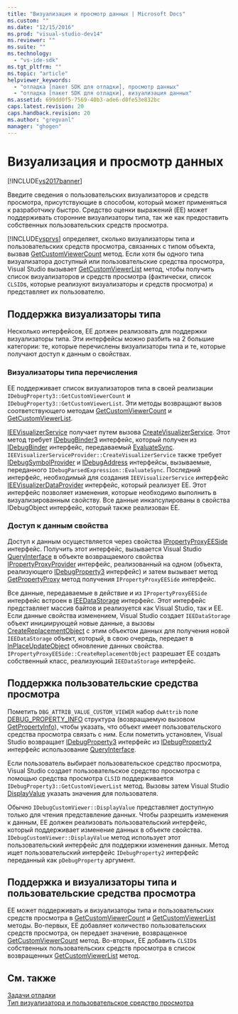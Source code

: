```yaml
---
title: "Визуализация и просмотр данных | Microsoft Docs"
ms.custom: ""
ms.date: "12/15/2016"
ms.prod: "visual-studio-dev14"
ms.reviewer: ""
ms.suite: ""
ms.technology: 
  - "vs-ide-sdk"
ms.tgt_pltfrm: ""
ms.topic: "article"
helpviewer_keywords: 
  - "отладка [пакет SDK для отладки], просмотр данных"
  - "отладка [пакет SDK для отладки], визуализация данных"
ms.assetid: 699dd0f5-7569-40b3-ade6-d0fe53e832bc
caps.latest.revision: 20
caps.handback.revision: 20
ms.author: "gregvanl"
manager: "ghogen"
---
```

# Визуализация и просмотр данных
[!INCLUDE[vs2017banner](../../code-quality/includes/vs2017banner.md)]

Введите сведения о пользовательских визуализаторов и средств просмотра, присутствующие в способом, который может применяться к разработчику быстро.  Средство оценки выражений \(EE\) может поддерживать сторонние визуализаторы типа, так же как предоставить собственных пользовательских средств просмотра.  
  
 [!INCLUDE[vsprvs](../../code-quality/includes/vsprvs_md.md)] определяет, сколько визуализаторы типа и пользовательских средств просмотра, связанных с типом объекта, вызвав  [GetCustomViewerCount](../Topic/IDebugProperty3::GetCustomViewerCount.md) метод.  Если хотя бы одного типа визуализатора доступный или пользовательские средства просмотра, Visual Studio вызывает [GetCustomViewerList](../../extensibility/debugger/reference/idebugproperty3-getcustomviewerlist.md) метод, чтобы получить список визуализаторов и средств просмотра \(фактически, список  `CLSID`s, которые реализуют визуализаторы и средств просмотра\) и представляет их пользователю.  
  
## Поддержка визуализаторы типа  
 Несколько интерфейсов, EE должен реализовать для поддержки визуализаторы типа.  Эти интерфейсы можно разбить на 2 большие категории: те, которые перечислены визуализаторы типа и те, которые получают доступ к данным о свойствах.  
  
### Визуализаторы типа перечисления  
 EE поддерживает список визуализаторов типа в своей реализации `IDebugProperty3::GetCustomViewerCount` и  `IDebugProperty3::GetCustomViewerList`.  Эти методы возвращают вызов соответствующего методам [GetCustomViewerCount](../../extensibility/debugger/reference/ieevisualizerservice-getcustomviewercount.md) и  [GetCustomViewerList](../../extensibility/debugger/reference/ieevisualizerservice-getcustomviewerlist.md).  
  
 [IEEVisualizerService](../../extensibility/debugger/reference/ieevisualizerservice.md) получает путем вызова  [CreateVisualizerService](../../extensibility/debugger/reference/ieevisualizerserviceprovider-createvisualizerservice.md).  Этот метод требует [IDebugBinder3](../../extensibility/debugger/reference/idebugbinder3.md) интерфейс, который получен из  [IDebugBinder](../../extensibility/debugger/reference/idebugbinder.md) интерфейс, передаваемый  [EvaluateSync](../../extensibility/debugger/reference/idebugparsedexpression-evaluatesync.md).  `IEEVisualizerServiceProvider::CreateVisualizerService` также требует  [IDebugSymbolProvider](../../extensibility/debugger/reference/idebugsymbolprovider.md) и  [IDebugAddress](../../extensibility/debugger/reference/idebugaddress.md) интерфейсы, вызываемые, переданного  `IDebugParsedExpression::EvaluateSync`.  Последний интерфейс, необходимый для создания `IEEVisualizerService` интерфейс  [IEEVisualizerDataProvider](../../extensibility/debugger/reference/ieevisualizerdataprovider.md) интерфейс, который реализует EE.  Этот интерфейс позволяет изменения, которые необходимо выполнить в визуализированным свойству.  Все данные инкапсулированы в свойства IDebugObject интерфейс, который также реализован EE.  
  
### Доступ к данным свойства  
 Доступ к данным осуществляется через свойства [IPropertyProxyEESide](../../extensibility/debugger/reference/ipropertyproxyeeside.md) интерфейс.  Получить этот интерфейс, вызывается Visual Studio [QueryInterface](/visual-cpp/atl/queryinterface) в объекте возвращаемого свойства  [IPropertyProxyProvider](../../extensibility/debugger/reference/ipropertyproxyprovider.md) интерфейс, реализованный на одном \(объекта, реализующего  [IDebugProperty3](../../extensibility/debugger/reference/idebugproperty3.md) интерфейс\) и затем вызывает метод  [GetPropertyProxy](../../extensibility/debugger/reference/ipropertyproxyprovider-getpropertyproxy.md) метод получения  `IPropertyProxyEESide` интерфейс.  
  
 Все данные, передаваемые в действие и из `IPropertyProxyEESide` интерфейс встроен в  [IEEDataStorage](../../extensibility/debugger/reference/ieedatastorage.md) интерфейс.  Этот интерфейс представляет массив байтов и реализуется как Visual Studio, так и EE.  Если данные свойства изменением, Visual Studio создает `IEEDataStorage` объект инициирующей новые данные, а вызовы  [CreateReplacementObject](../../extensibility/debugger/reference/ipropertyproxyeeside-createreplacementobject.md) с этим объектом данных для получения новой  `IEEDataStorage` объект, который, в свою очередь, передает в  [InPlaceUpdateObject](../Topic/IPropertyProxyEESide::InPlaceUpdateObject.md) обновление данных свойства.  `IPropertyProxyEESide::CreateReplacementObject` разрешает EE создать собственный класс, реализующий  `IEEDataStorage` интерфейс.  
  
## Поддержка пользовательские средства просмотра  
 Пометить `DBG_ATTRIB_VALUE_CUSTOM_VIEWER` набор  `dwAttrib` поле   [DEBUG\_PROPERTY\_INFO](../../extensibility/debugger/reference/debug-property-info.md) структура \(возвращаемую вызовом  [GetPropertyInfo](../../extensibility/debugger/reference/idebugproperty2-getpropertyinfo.md)\), чтобы указать, что объект имеет пользовательского средства просмотра связать с ним.  Если пометить установлен, Visual Studio возвращает [IDebugProperty3](../../extensibility/debugger/reference/idebugproperty3.md) интерфейс из  [IDebugProperty2](../../extensibility/debugger/reference/idebugproperty2.md) интерфейс использование  [QueryInterface](/visual-cpp/atl/queryinterface).  
  
 Если пользователь выбирает пользовательское средство просмотра, Visual Studio создает пользовательское средство просмотра с помощью средства просмотра `CLSID` поддерживается  `IDebugProperty3::GetCustomViewerList` метод.  Вызовы затем Visual Studio [DisplayValue](../../extensibility/debugger/reference/idebugcustomviewer-displayvalue.md) указать значения для пользователя.  
  
 Обычно `IDebugCustomViewer::DisplayValue` представляет доступную только для чтения представление данных.  Чтобы разрешить изменения к данным, EE должен реализовать пользовательский интерфейс, который поддерживает изменение данных в объекте свойства.  `IDebugCustomViewer::DisplayValue` метод использует этот пользовательский интерфейс для поддержки изменения данных.  Метод ищет пользовательский интерфейс `IDebugProperty2` интерфейс переданный как  `pDebugProperty` аргумент.  
  
## Поддержка и визуализаторы типа и пользовательские средства просмотра  
 EE может поддерживать и визуализаторы типа и пользовательских средств просмотра в [GetCustomViewerCount](../Topic/IDebugProperty3::GetCustomViewerCount.md) и  [GetCustomViewerList](../../extensibility/debugger/reference/idebugproperty3-getcustomviewerlist.md) методы.  Во\-первых, EE добавляет количество пользовательских средств просмотра, он передает значение, возвращенное [GetCustomViewerCount](../../extensibility/debugger/reference/ieevisualizerservice-getcustomviewercount.md) метод.  Во\-вторых, EE добавить `CLSID`s собственных пользовательских средств просмотра в список возвращенных  [GetCustomViewerList](../../extensibility/debugger/reference/ieevisualizerservice-getcustomviewerlist.md) метод.  
  
## См. также  
 [Задачи отладки](../../extensibility/debugger/debugging-tasks.md)   
 [Тип визуализатора и пользовательское средство просмотра](../../extensibility/debugger/type-visualizer-and-custom-viewer.md)